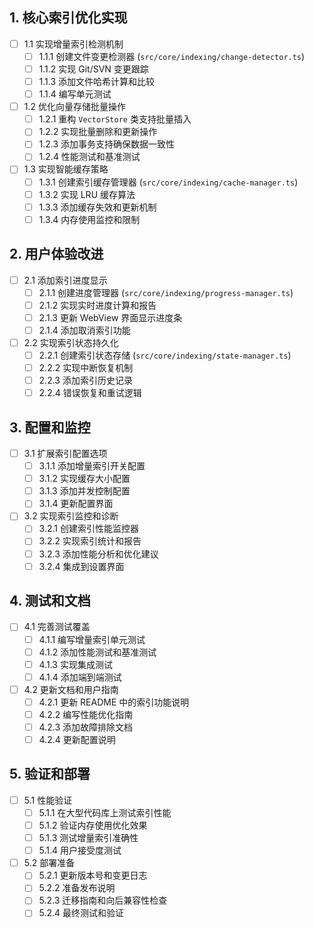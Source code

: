 ## 1. 核心索引优化实现

- [ ] 1.1 实现增量索引检测机制
  - [ ] 1.1.1 创建文件变更检测器 (`src/core/indexing/change-detector.ts`)
  - [ ] 1.1.2 实现 Git/SVN 变更跟踪
  - [ ] 1.1.3 添加文件哈希计算和比较
  - [ ] 1.1.4 编写单元测试

- [ ] 1.2 优化向量存储批量操作
  - [ ] 1.2.1 重构 `VectorStore` 类支持批量插入
  - [ ] 1.2.2 实现批量删除和更新操作
  - [ ] 1.2.3 添加事务支持确保数据一致性
  - [ ] 1.2.4 性能测试和基准测试

- [ ] 1.3 实现智能缓存策略
  - [ ] 1.3.1 创建索引缓存管理器 (`src/core/indexing/cache-manager.ts`)
  - [ ] 1.3.2 实现 LRU 缓存算法
  - [ ] 1.3.3 添加缓存失效和更新机制
  - [ ] 1.3.4 内存使用监控和限制

## 2. 用户体验改进

- [ ] 2.1 添加索引进度显示
  - [ ] 2.1.1 创建进度管理器 (`src/core/indexing/progress-manager.ts`)
  - [ ] 2.1.2 实现实时进度计算和报告
  - [ ] 2.1.3 更新 WebView 界面显示进度条
  - [ ] 2.1.4 添加取消索引功能

- [ ] 2.2 实现索引状态持久化
  - [ ] 2.2.1 创建索引状态存储 (`src/core/indexing/state-manager.ts`)
  - [ ] 2.2.2 实现中断恢复机制
  - [ ] 2.2.3 添加索引历史记录
  - [ ] 2.2.4 错误恢复和重试逻辑

## 3. 配置和监控

- [ ] 3.1 扩展索引配置选项
  - [ ] 3.1.1 添加增量索引开关配置
  - [ ] 3.1.2 实现缓存大小配置
  - [ ] 3.1.3 添加并发控制配置
  - [ ] 3.1.4 更新配置界面

- [ ] 3.2 实现索引监控和诊断
  - [ ] 3.2.1 创建索引性能监控器
  - [ ] 3.2.2 实现索引统计和报告
  - [ ] 3.2.3 添加性能分析和优化建议
  - [ ] 3.2.4 集成到设置界面

## 4. 测试和文档

- [ ] 4.1 完善测试覆盖
  - [ ] 4.1.1 编写增量索引单元测试
  - [ ] 4.1.2 添加性能测试和基准测试
  - [ ] 4.1.3 实现集成测试
  - [ ] 4.1.4 添加端到端测试

- [ ] 4.2 更新文档和用户指南
  - [ ] 4.2.1 更新 README 中的索引功能说明
  - [ ] 4.2.2 编写性能优化指南
  - [ ] 4.2.3 添加故障排除文档
  - [ ] 4.2.4 更新配置说明

## 5. 验证和部署

- [ ] 5.1 性能验证
  - [ ] 5.1.1 在大型代码库上测试索引性能
  - [ ] 5.1.2 验证内存使用优化效果
  - [ ] 5.1.3 测试增量索引准确性
  - [ ] 5.1.4 用户接受度测试

- [ ] 5.2 部署准备
  - [ ] 5.2.1 更新版本号和变更日志
  - [ ] 5.2.2 准备发布说明
  - [ ] 5.2.3 迁移指南和向后兼容性检查
  - [ ] 5.2.4 最终测试和验证
